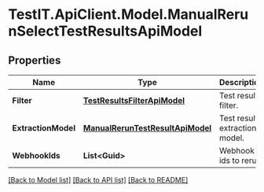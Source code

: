 # TestIT.ApiClient.Model.ManualRerunSelectTestResultsApiModel

## Properties

Name | Type | Description | Notes
------------ | ------------- | ------------- | -------------
**Filter** | [**TestResultsFilterApiModel**](TestResultsFilterApiModel.md) | Test results filter. | [optional] 
**ExtractionModel** | [**ManualRerunTestResultApiModel**](ManualRerunTestResultApiModel.md) | Test results extraction model. | [optional] 
**WebhookIds** | **List&lt;Guid&gt;** | Webhook ids to rerun. | [optional] 

[[Back to Model list]](../README.md#documentation-for-models) [[Back to API list]](../README.md#documentation-for-api-endpoints) [[Back to README]](../README.md)


